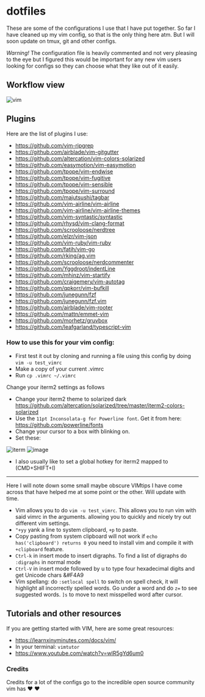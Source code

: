 # dotfiles
These are some of the configurations I use that I have put together. So far I have cleaned up my vim config, so that is the only thing here atm. But I will soon update on tmux, git and other configs.

*Warning!* The configuration file is heavily commented and not very pleasing to the eye but I figured this would be important for any new vim users looking for configs so they can choose what they like out of it easily. 

## Workflow view
![vim](https://user-images.githubusercontent.com/6232733/46383016-2d1e3980-c67c-11e8-9170-20164763ce09.gif)

## Plugins
Here are the list of plugins I use:
- https://github.com/vim-ripgrep
- https://github.com/airblade/vim-gitgutter
- https://github.com/altercation/vim-colors-solarized
- https://github.com/easymotion/vim-easymotion
- https://github.com/tpope/vim-endwise
- https://github.com/tpope/vim-fugitive
- https://github.com/tpope/vim-sensible
- https://github.com/tpope/vim-surround
- https://github.com/majutsushi/tagbar
- https://github.com/vim-airline/vim-airline
- https://github.com/vim-airline/vim-airline-themes
- https://github.com/vim-syntastic/syntastic
- https://github.com/rhysd/vim-clang-format
- https://github.com/scrooloose/nerdtree
- https://github.com/elzr/vim-json
- https://github.com/vim-ruby/vim-ruby
- https://github.com/fatih/vim-go
- https://github.com/rking/ag.vim
- https://github.com/scrooloose/nerdcommenter
- https://github.com/Yggdroot/indentLine
- https://github.com/mhinz/vim-startify
- https://github.com/craigemery/vim-autotag
- https://github.com/qpkorr/vim-bufkill
- https://github.com/junegunn/fzf
- https://github.com/junegunn/fzf.vim
- https://github.com/airblade/vim-rooter
- https://github.com/mattn/emmet-vim
- https://github.com/morhetz/gruvbox
- https://github.com/leafgarland/typescript-vim


### How to use this for your vim config:
- First test it out by cloning and running a file using this config by doing `vim -u test_vimrc`
- Make a copy of your current .vimrc
- Run `cp .vimrc ~/.vimrc` 

Change your iterm2 settings as follows
- Change your iterm2 theme to solarized dark https://github.com/altercation/solarized/tree/master/iterm2-colors-solarized
- Use the `11pt Inconsolata-g for Powerline font`. Get it from here: https://github.com/powerline/fonts
- Change your cursor to a box with blinking on.
- Set these:

![iterm](https://user-images.githubusercontent.com/6232733/34429739-328d20e8-ec2a-11e7-8f1d-d13926a9c667.png)
![image](https://user-images.githubusercontent.com/6232733/34429741-3be41e8a-ec2a-11e7-8743-33b35659d2de.png)

- I also usually like to set a global hotkey for iterm2 mapped to (CMD+SHIFT+I)

--------------------------------------------------------------------------------------------------
Here I will note down some small maybe obscure VIMtips I have come across that have helped me at some point or the other. Will update with time.

- Vim allows you to do  `vim -u test_vimrc`. This allows you to run vim with said vimrc in the arguments. 
  allowing you to quickly and nicely try out different vim settings. 
- `"+yy` yank a line to system clipboard, `+p` to paste.
- Copy pasting from system clipboard will not work if `echo has('clipboard') returns 0` you need to install vim and compile it with `+clipboard` feature.
- `Ctrl-k` in insert mode to insert digraphs. To find a list of digraphs do `:digraphs` in normal mode
- `Ctrl-V` in insert mode followed by u to type four hexadecimal digits and get Unicode chars &#F4A9
- Vim spellang: do `:setlocal spell` to switch on spell check, it will highlight all incorrectly spelled words. Go under a word and do `z=` to see suggested words.
  `]s` to move to next misspelled word after cursor.  
  
## Tutorials and other resources
If you are getting started with VIM, here are some great resources:
- https://learnxinyminutes.com/docs/vim/
- In your terminal: `vimtutor`
- https://www.youtube.com/watch?v=wlR5gYd6um0

### Credits
Credits for a lot of the configs go to the incredible open source community vim has &#10084; 	&#10084;
